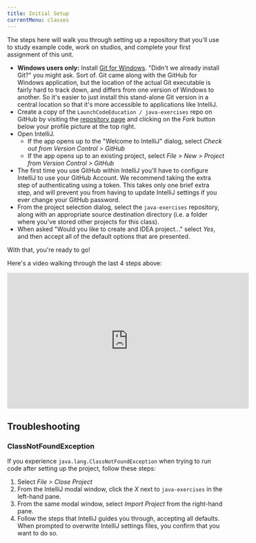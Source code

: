 ```yaml
---
title: Initial Setup
currentMenu: classes
---
```


The steps here will walk you through setting up a repository that you'll use to study example code, work on studios, and complete your first assignment of this unit.

- **Windows users only:** Install [Git for Windows](https://git-for-windows.github.io/). "Didn't we already install Git?" you might ask. Sort of. Git came along with the GitHub for Windows application, but the location of the actual Git executable is fairly hard to track down, and differs from one version of Windows to another. So it's easier to just install this stand-alone Git version in a central location so that it's more accessible to applications like IntelliJ.
- Create a copy of the `LaunchCodeEducation / java-exercises` repo on GitHub by visiting the [repository page](https://github.com/LaunchCodeEducation/java-exercises) and clicking on the *Fork* button below your profile picture at the top right.
- Open IntelliJ.
    - If the app opens up to the "Welcome to IntelliJ" dialog, select *Check out from Version Control > GitHub*
    - If the app opens up to an existing project, select *File > New > Project from Version Control > GitHub*
- The first time you use GitHub within IntelliJ you'll have to configure IntelliJ to use your GitHub Account. We recommend taking the extra step of authenticating using a token. This takes only one brief extra step, and will prevent you from having to update IntelliJ settings if you ever change your GitHub password.
- From the project selection dialog, select the `java-exercises` repository, along with an appropriate source destination directory (i.e. a folder where you've stored other projects for this class).
- When asked "Would you like to create and IDEA project..." select *Yes*, and then accept all of the default options that are presented.

With that, you're ready to go!

Here's a video walking through the last 4 steps above:

<div class="youtube-wrapper"><iframe width="560" height="315" src="https://www.youtube.com/embed/OPCaYVXRm_c" frameborder="0" allowfullscreen></iframe></div>

## Troubleshooting

### ClassNotFoundException

If you experience `java.lang.ClassNotFoundException` when trying to run code after setting up the project, follow these steps:
1. Select *File > Close Project*
2. From the IntelliJ modal window, click the *X* next to `java-exercises` in the left-hand pane.
3. From the same modal window, select *Import Project* from the right-hand pane.
4. Follow the steps that IntelliJ guides you through, accepting all defaults. When prompted to overwrite IntelliJ settings files, you confirm that you want to do so.
